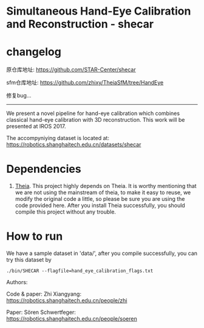 # Simultaneous Hand-Eye Calibration and Reconstruction - shecar

# changelog

原仓库地址: <https://github.com/STAR-Center/shecar>

sfm仓库地址: <https://github.com/zhixy/TheiaSfM/tree/HandEye>

修复bug...

----



We present a novel pipeline for hand-eye calibration which combines classical hand-eye calibration with 3D reconstruction. This work will be presented at IROS 2017.

The accompyniying dataset is located at: https://robotics.shanghaitech.edu.cn/datasets/shecar 


# Dependencies
1. [Theia]. This project highly depends on Theia. It is worthy mentioning that we are not using the mainstream of theia, to make it easy to reuse, we modify the original code a little, so please be sure you are using the code provided here. After you install Theia successfully, you should compile this project without any trouble.

# How to run
We have a sample dataset in 'data/', after you compile successfully, you can try this dataset by

`./bin/SHECAR --flagfile=hand_eye_calibration_flags.txt`


[Theia]: https://github.com/zhixy/TheiaSfM/tree/HandEye

Authors:

Code & paper: Zhi Xiangyang: https://robotics.shanghaitech.edu.cn/people/zhi 

Paper: Sören Schwertfeger: https://robotics.shanghaitech.edu.cn/people/soeren
